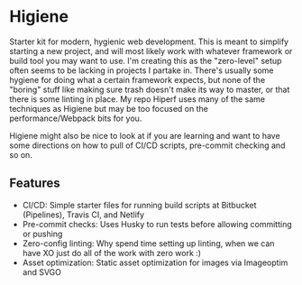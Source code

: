 # Higiene

Starter kit for modern, hygienic web development. This is meant to simplify starting a new project, and will most likely work with whatever framework or build tool you may want to use. I'm creating this as the "zero-level" setup often seems to be lacking in projects I partake in. There's usually some hygiene for doing what a certain framework expects, but none of the "boring" stuff like making sure trash doesn't make its way to master, or that there is some linting in place. My repo Hiperf uses many of the same techniques as Higiene but may be too focused on the performance/Webpack bits for you.

Higiene might also be nice to look at if you are learning and want to have some directions on how to pull of CI/CD scripts, pre-commit checking and so on.

## Features

* CI/CD: Simple starter files for running build scripts at Bitbucket (Pipelines), Travis CI, and Netlify
* Pre-commit checks: Uses Husky to run tests before allowing committing or pushing
* Zero-config linting: Why spend time setting up linting, when we can have XO just do all of the work with zero work :)
* Asset optimization: Static asset optimization for images via Imageoptim and SVGO

